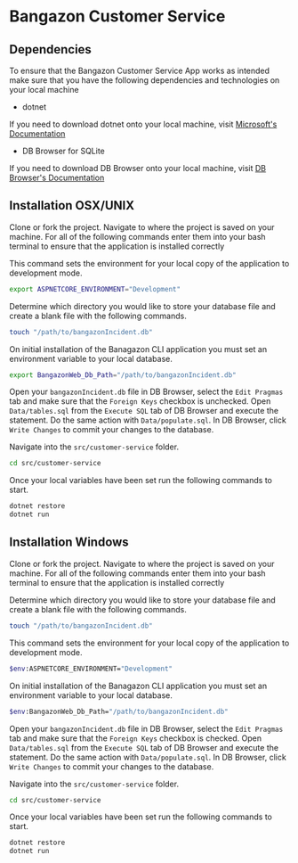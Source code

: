 # Bangazon Customer Service

## Dependencies

To ensure that the  Bangazon Customer Service App works as intended make sure that you have the following dependencies and technologies on your local machine

- dotnet 

If you need to download dotnet onto your local machine, visit [Microsoft's Documentation](https://www.microsoft.com/en-us/download/details.aspx?id=30653)

- DB Browser for SQLite

If you need to download DB Browser onto your local machine, visit [DB Browser's Documentation](http://sqlitebrowser.org/)

## Installation OSX/UNIX

Clone or fork the project. Navigate to where the project is saved on your machine. For all of the following commands enter them into your bash terminal to ensure that the application is installed correctly


This command sets the environment for your local copy of the application to development mode.
```Bash
export ASPNETCORE_ENVIRONMENT="Development"
```

Determine which directory you would like to store your database file and create a blank file with the following commands.
```Bash
touch "/path/to/bangazonIncident.db"
```

On initial installation of the Banagazon CLI application you must set an environment variable to your local database.
```Bash
export BangazonWeb_Db_Path="/path/to/bangazonIncident.db"
```

Open your `bangazonIncident.db` file in DB Browser, select the `Edit Pragmas` tab and make sure that the `Foreign Keys` checkbox is unchecked. Open `Data/tables.sql` from the `Execute SQL` tab of DB Browser and execute the statement. Do the same action with `Data/populate.sql`. In DB Browser, click `Write Changes` to commit your changes to the database.

Navigate into the `src/customer-service` folder.

```Bash
cd src/customer-service
```

Once your local variables have been set run the following commands to start.
```Bash
dotnet restore
dotnet run
```

## Installation Windows

Clone or fork the project. Navigate to where the project is saved on your machine. For all of the following commands enter them into your bash terminal to ensure that the application is installed correctly


Determine which directory you would like to store your database file and create a blank file with the following commands.
```Bash
touch "/path/to/bangazonIncident.db"
```

This command sets the environment for your local copy of the application to development mode.
```Bash
$env:ASPNETCORE_ENVIRONMENT="Development"
```

On initial installation of the Banagazon CLI application you must set an environment variable to your local database.
```Bash
$env:BangazonWeb_Db_Path="/path/to/bangazonIncident.db"
```

Open your `bangazonIncident.db` file in DB Browser, select the `Edit Pragmas` tab and make sure that the `Foreign Keys` checkbox is checked. Open `Data/tables.sql` from the `Execute SQL` tab of DB Browser and execute the statement. Do the same action with `Data/populate.sql`. In DB Browser, click `Write Changes` to commit your changes to the database.

Navigate into the `src/customer-service` folder.

```Bash
cd src/customer-service
```

Once your local variables have been set run the following commands to start.
```Bash
dotnet restore
dotnet run
```
